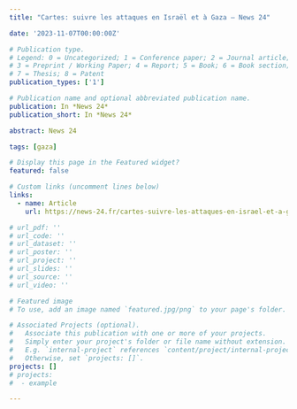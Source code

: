 ```yaml
---
title: "Cartes: suivre les attaques en Israël et à Gaza – News 24"

date: '2023-11-07T00:00:00Z'

# Publication type.
# Legend: 0 = Uncategorized; 1 = Conference paper; 2 = Journal article;
# 3 = Preprint / Working Paper; 4 = Report; 5 = Book; 6 = Book section;
# 7 = Thesis; 8 = Patent
publication_types: ['1']

# Publication name and optional abbreviated publication name.
publication: In *News 24*
publication_short: In *News 24*

abstract: News 24

tags: [gaza]

# Display this page in the Featured widget?
featured: false

# Custom links (uncomment lines below)
links:
  - name: Article
    url: https://news-24.fr/cartes-suivre-les-attaques-en-israel-et-a-gaza/

# url_pdf: ''
# url_code: ''
# url_dataset: ''
# url_poster: ''
# url_project: ''
# url_slides: ''
# url_source: ''
# url_video: ''

# Featured image
# To use, add an image named `featured.jpg/png` to your page's folder.

# Associated Projects (optional).
#   Associate this publication with one or more of your projects.
#   Simply enter your project's folder or file name without extension.
#   E.g. `internal-project` references `content/project/internal-project/index.md`.
#   Otherwise, set `projects: []`.
projects: []
# projects:
#  - example

---
```

